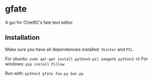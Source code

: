 gfate
=====

A gui for Chiel92's fate text editor 

Installation
------------
Make sure you have all dependencies installed: `tkinter` and `PIL`.

For ubuntu: `sudo apt-get install python3-pil.imagetk python3-tk`
For windows: `pip install Pillow`

Run with: `python3 gfate foo.py bar.py`

